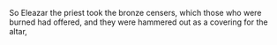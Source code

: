 So Eleazar the priest took the bronze censers, which those who were burned had offered, and they were hammered out as a covering for the altar,
